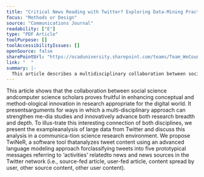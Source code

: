 ```yaml
---
title: "Critical News Reading with Twitter? Exploring Data-Mining Practices and Their Impact on Societal Discourse"
focus: "Methods or Design"
source: "Communications Journal"
readability: ["E"]
type: "PDF Article"
toolPurpose: []
toolAccessibilityIssues: []
openSource: false
sharePointUrl: "https://ocaduniversity.sharepoint.com/teams/Team_WeCount/Shared%20Documents/Resources%20and%20Tools/Literature%20(curated)/Critical%20news%20reading%20with%20Twitter%20%20Exploring%20data-mining%20practices%20and%20their%20impact%20on%20societal%20discourse.pdf"
link: "  "
summary: |-
  This article describes a multidisciplinary collaboration between social science and computer science to develop new tools to collect and analyze data from Twitter.
---
```

This article shows that the collaboration between social science andcomputer science scholars proves fruitful in enhancing conceptual and method-ological innovation in research appropriate for the digital world. It presentsarguments for ways in which a multi-disciplinary approach can strengthen me-dia studies and innovatively advance both research breadth and depth. To illus-trate this interesting connection of both disciplines, we present the exampleanalysis of large data from Twitter and discuss this analysis in a communica-tion science research environment. We propose TwiNeR, a software tool thatanalyzes tweet content using an advanced language modeling approach forclassifying tweets into five prototypical messages referring to ‘activities’ relatedto news and news sources in the Twitter network (i.e., source-fed article, user-fed article, content spread by user, other source content, other user content).
